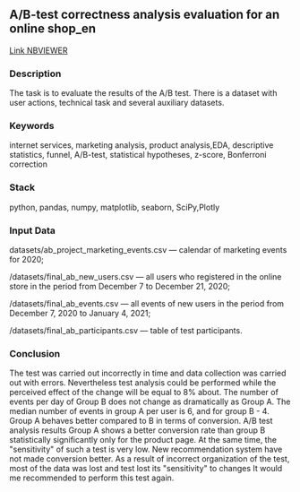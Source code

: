 ## A/B-test correctness analysis evaluation for an online shop_en
[Link NBVIEWER]()

### Description

The task is to evaluate the results of the A/B test. There is a dataset with user actions, technical task and several auxiliary datasets.

### Keywords

internet services, marketing analysis, product analysis,EDA, descriptive statistics, 
funnel, A/B-test, statistical hypotheses, z-score, Bonferroni correction

### Stack

python, pandas, numpy, matplotlib, seaborn, SciPy,Plotly

### Input Data 

datasets/ab_project_marketing_events.csv — calendar of marketing events for 2020;

/datasets/final_ab_new_users.csv — all users who registered in the online store in the period from December 7 to December 21, 2020;

/datasets/final_ab_events.csv — all events of new users in the period from December 7, 2020 to January 4, 2021;

/datasets/final_ab_participants.csv — table of test participants.

### Conclusion

The test was carried out incorrectly in time and data collection was carried out with errors. 
Nevertheless test analysis could be performed while the perceived effect of the change will be equal to 8% about.
The number of events per day of Group B does not change as dramatically as Group A.
The median number of events in group A per user is 6, and for group B - 4.
Group A behaves better compared to B in terms of conversion.
A/B test analysis results
Group A shows a better conversion rate than group B statistically significantly only for the product page. At the same time, the "sensitivity" of such a test is very low. New recommendation system have not made conversion better.
As a result of incorrect organization of the test, most of the data was lost and test lost its "sensitivity" to changes 
It would me recommended to perform this test again.
